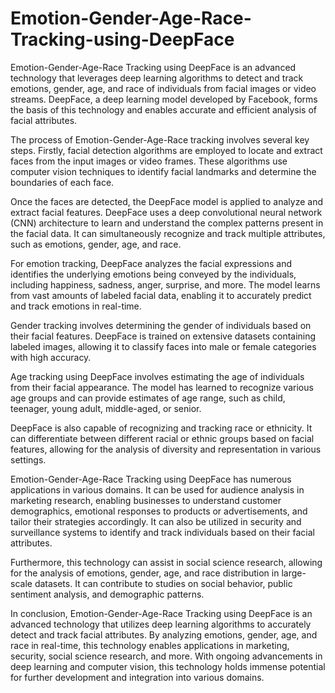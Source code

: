 # Emotion-Gender-Age-Race-Tracking-using-DeepFace

Emotion-Gender-Age-Race Tracking using DeepFace is an advanced technology that leverages deep learning algorithms to detect and track emotions, gender, age, and race of individuals from facial images or video streams. DeepFace, a deep learning model developed by Facebook, forms the basis of this technology and enables accurate and efficient analysis of facial attributes.

The process of Emotion-Gender-Age-Race tracking involves several key steps. Firstly, facial detection algorithms are employed to locate and extract faces from the input images or video frames. These algorithms use computer vision techniques to identify facial landmarks and determine the boundaries of each face.

Once the faces are detected, the DeepFace model is applied to analyze and extract facial features. DeepFace uses a deep convolutional neural network (CNN) architecture to learn and understand the complex patterns present in the facial data. It can simultaneously recognize and track multiple attributes, such as emotions, gender, age, and race.

For emotion tracking, DeepFace analyzes the facial expressions and identifies the underlying emotions being conveyed by the individuals, including happiness, sadness, anger, surprise, and more. The model learns from vast amounts of labeled facial data, enabling it to accurately predict and track emotions in real-time.

Gender tracking involves determining the gender of individuals based on their facial features. DeepFace is trained on extensive datasets containing labeled images, allowing it to classify faces into male or female categories with high accuracy.

Age tracking using DeepFace involves estimating the age of individuals from their facial appearance. The model has learned to recognize various age groups and can provide estimates of age range, such as child, teenager, young adult, middle-aged, or senior.

DeepFace is also capable of recognizing and tracking race or ethnicity. It can differentiate between different racial or ethnic groups based on facial features, allowing for the analysis of diversity and representation in various settings.

Emotion-Gender-Age-Race Tracking using DeepFace has numerous applications in various domains. It can be used for audience analysis in marketing research, enabling businesses to understand customer demographics, emotional responses to products or advertisements, and tailor their strategies accordingly. It can also be utilized in security and surveillance systems to identify and track individuals based on their facial attributes.

Furthermore, this technology can assist in social science research, allowing for the analysis of emotions, gender, age, and race distribution in large-scale datasets. It can contribute to studies on social behavior, public sentiment analysis, and demographic patterns.

In conclusion, Emotion-Gender-Age-Race Tracking using DeepFace is an advanced technology that utilizes deep learning algorithms to accurately detect and track facial attributes. By analyzing emotions, gender, age, and race in real-time, this technology enables applications in marketing, security, social science research, and more. With ongoing advancements in deep learning and computer vision, this technology holds immense potential for further development and integration into various domains.
